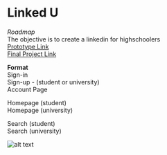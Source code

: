 # Linked U
*Roadmap*  
The objective is to create a linkedin for highschoolers  
[Prototype Link](https://sites.google.com/site/it353isu/team-schedules/project-prototype)  
[Final Project Link](https://sites.google.com/site/it353isu/home/project/project-fall18)  

**Format**  
Sign-in  
Sign-up - (student or university)  
Account Page  

Homepage (student)  
Homepage (university)  

Search (student)  
Search (university)  

![alt text](https://encrypted-tbn0.gstatic.com/images?q=tbn:ANd9GcQdD-L8LX_brly3nAYnH_ZPw4g7ALxuQcb9injwk2AEHdlXpNxw-g "Logo Title Text 1")
